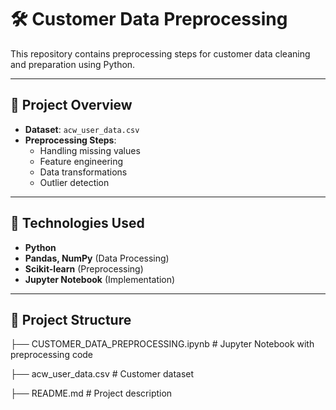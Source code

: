 # 🛠 Customer Data Preprocessing

This repository contains preprocessing steps for customer data cleaning and preparation using Python.

---

## 📌 **Project Overview**
- **Dataset**: `acw_user_data.csv`
- **Preprocessing Steps**:
  - Handling missing values
  - Feature engineering
  - Data transformations
  - Outlier detection

---

## 🚀 **Technologies Used**
- **Python**
- **Pandas, NumPy** (Data Processing)
- **Scikit-learn** (Preprocessing)
- **Jupyter Notebook** (Implementation)

---

## 📂 **Project Structure**
├── CUSTOMER_DATA_PREPROCESSING.ipynb # Jupyter Notebook with preprocessing code

├── acw_user_data.csv # Customer dataset 

├── README.md # Project description

